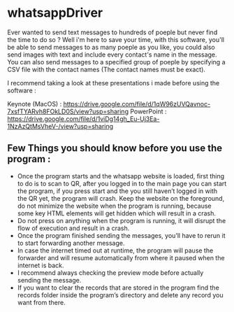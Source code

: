 # whatsappDriver



Ever wanted to send text messages to hundreds of poeple but never find the time to do so ? Well i'm here to save your time, with this software, you'll be able to send messages to as many poeple as you like, you could also send images with text and include every contact's name in the message. You can also send messages to a specified group of poeple by specifying a CSV file with the contact names (The contact names must be exact).

I recommend taking a look at these presentations i made before using the software : 

Keynote (MacOS) : https://drive.google.com/file/d/1qW96zUVQavnoc-7xsfTYARvh8FOkLD0S/view?usp=sharing
PowerPoint : https://drive.google.com/file/d/1viDg14gh_Eu-Uj3Ea-1NzAzQtMsVheV-/view?usp=sharing

## Few Things you should know before you use the program :

- Once the program starts and the whatsapp website is loaded, first thing to do is to scan to QR, after you logged in to the main page you can start the program, if you press start and the you still haven’t logged in with the QR yet, the program will crash.
Keep the website on the foreground, do not minimize the website when the program is running, because some key HTML elements will get hidden which will result in a crash.
- Do not press on anything when the program is running, it will disrupt the flow of execution and result in a crash.
- Once the program finished sending the messages, you’ll have to rerun it to start forwarding another message.
- In case the internet timed out at runtime, the program will pause the forwarder and will resume automatically from where it paused when the internet is back.
- I recommend always checking the preview mode before actually sending the message.
- If you want to clear the records that are stored in the program find the records folder inside the program’s directory and delete any record you want from there.
